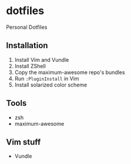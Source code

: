 # dotfiles
Personal Dotfiles

## Installation
1. Install Vim and Vundle
2. Install ZShell
3. Copy the maximum-awesome repo's bundles
4. Run `:PluginInstall` in Vim
5. Install solarized color scheme

## Tools
* zsh
* maximum-awesome

## Vim stuff
* Vundle
